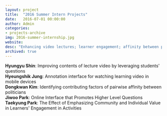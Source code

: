 ```yaml
---
layout: project
title:  "2016 Summer Intern Projects"
date:   2016-07-01 00:00:00
author: Admin
categories:
- projects-archive
img: 2016-summer-internship.jpg
website: 
desc: "Enhancing video lectures; learner engagement; affinity between politicians"
archived: true
---
```


**Hyungyu Shin**:
Improving contents of lecture video by leveraging students' questions <br>
**Hyeungshik Jung**:
Annotation interface for watching learning video in mobile devices <br>
**Dongkwan Kim**:
Identifying contributing factors of pairwise affinity between politicians <br>
**Jiwoo Park**:
Online Interface that Promotes Higher Level Questions <br>
**Taekyung Park**:
The Effect of Emphasizing Community and Individual Value in Learners' Engagement in Activities <br>
